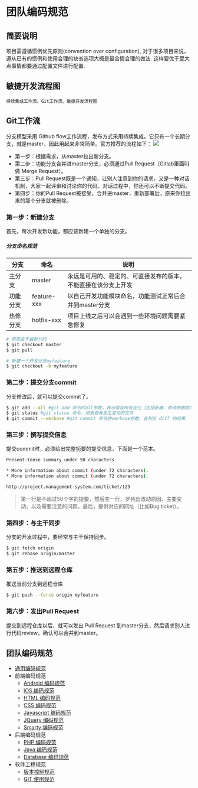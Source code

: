 # 团队编码规范

## 简要说明
   项目需遵循惯例优先原则(convention over configuration), 对于很多项目来说，遵从已有的惯例和使用合理的缺省选项大概是最合情合理的做法. 这样要优于屁大点事情都要通过配置文件进行配置.

## 敏捷开发流程图
    持续集成工作流、Git工作流、敏捷开发流程图

## Git工作流

分支模型采用 Github flow工作流程，发布方式采用持续集成。它只有一个长期分支，就是master，因此用起来非常简单。官方推荐的流程如下：
![](media/15342999793615.png)

* 第一步：根据需求，从master拉出新分支。
* 第二步：功能分支合并进master分支，必须通过Pull Request（Gitlab里面叫做 Merge Request）。
* 第三步：Pull Request既是一个通知，让别人注意到你的请求，又是一种对话机制，大家一起评审和讨论你的代码。对话过程中，你还可以不断提交代码。
* 第四步：你的Pull Request被接受，合并进master，重新部署后，原来你拉出来的那个分支就被删除。

### 第一步：新建分支
首先，每次开发新功能，都应该新建一个单独的分支。
##### 分支命名规范
| 分支 | 命名 | 说明 |
| --- | --- | --- |
| 主分支 | master | 永远是可用的、稳定的、可直接发布的版本，不能直接在该分支上开发 |
| 功能分支 | feature-xxx | 以自己开发功能模块命名，功能测试正常后合并到master分支 |
| 热修分支 | hotfix-xxx | 项目上线之后可以会遇到一些环境问题需要紧急修复 |

```bash
# 获取主干最新代码
$ git checkout master
$ git pull

# 新建一个开发分支myfeature
$ git checkout -b myfeature
```

### 第二步：提交分支commit
分支修改后，就可以提交commit了。

```bash
$ git add --all #git add 命令的all参数，表示保存所有变化（包括新建、修改和删除）。从Git 2.0开始，all是 git add 的默认参数，所以也可以用 git add . 代替
$ git status #git status 命令，用来查看发生变动的文件
$ git commit --verbose #git commit 命令的verbose参数，会列出 diff 的结果
```

### 第三步：撰写提交信息
提交commit时，必须给出完整扼要的提交信息，下面是一个范本。

```bash
Present-tense summary under 50 characters

* More information about commit (under 72 characters).
* More information about commit (under 72 characters).

http://project.management-system.com/ticket/123
```

>第一行是不超过50个字的提要，然后空一行，罗列出改动原因、主要变动、以及需要注意的问题。最后，提供对应的网址（比如Bug ticket）。

### 第四步：与主干同步
分支的开发过程中，要经常与主干保持同步。

```bash
$ git fetch origin
$ git rebase origin/master
```

### 第五步：推送到远程仓库

推送当前分支到远程仓库

```bash
$ git push --force origin myfeature
```

### 第六步：发出Pull Request
提交到远程仓库以后，就可以发出 Pull Request 到master分支，然后请求别人进行代码review，确认可以合并到master。


## 团队编码规范
* [通用编码规范](../README.md)
* 前端编码规范
    * [Android 编码规范](../README.md)
    * [iOS 编码规范](../README.md)
    * [HTML 编码规范](../README.md)
    * [CSS 编码规范](../README.md)
    * [Javascript 编码规范](../README.md)
    * [JQuery 编码规范](../README.md)
    * [Smarty 编码规范](../README.md)
* 后端编码规范
    * [PHP 编码规范](https://github.com/PizzaLiu/PHP-FIG)
    * [Java 编码规范](../README.md)
    * [Database 编码规范](database.md)
* 软件工程规范
    * [版本控制规范](../README.md)
    * [GIT 使用规范](../README.md)